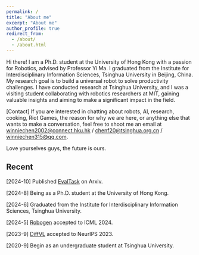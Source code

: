 ```yaml
---
permalink: /
title: "About me"
excerpt: "About me"
author_profile: true
redirect_from: 
  - /about/
  - /about.html
---
```


Hi there! I am a Ph.D. student at the University of Hong Kong with a passion for Robotics, advised by Professor Yi Ma. I graduated from the Institute for Interdisciplinary Information Sciences, Tsinghua University in Beijing, China. My research goal is to build a universal robot to solve productivity challenges. I have conducted research at Tsinghua University, and I was a visiting student collaborating with robotics researchers at MIT, gaining valuable insights and aiming to make a significant impact in the field.

[Contact] If you are interested in chatting about robots, AI, research, cooking, Riot Games, the reason for why we are here, or anything else that wants to make a conversation, feel free to shoot me an email at winniechen2002@connect.hku.hk / chenf20@tsinghua.org.cn / winniechen315@qq.com.

Love yourselves guys, the future is ours.

## Recent

[2024-10] Published [EvalTask](https://winniechen2002.github.io/publication/EvalTask) on Arxiv.

[2024-8] Being as a Ph.D. student at the University of Hong Kong.

[2024-6] Graduated from the Institute for Interdisciplinary Information Sciences, Tsinghua University.

[2024-5] [Robogen](https://winniechen2002.github.io/publication/RoboGen) accepted to ICML 2024.

[2023-9] [DiffVL](https://winniechen2002.github.io/publication/DiffVL) accepted to NeurIPS 2023.

[2020-9] Begin as an undergraduate student at Tsinghua University.
